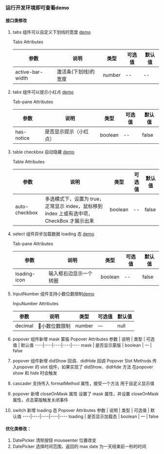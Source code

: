 ### 运行开发环境即可查看demo
#### 接口类修改
1. tabs 组件可以自定义下划线的宽度 [demo](http://localhost:8080/#/zh-CN/component/tabs)

    Tabs Attributes

    参数 | 说明 | 类型 | 可选值 | 默认值
    ----|----|----|----|----
    active-bar-width | 激活条(下划线)的宽度 | number | -- | --

2. tabs 组件可以提示小红点  [demo](http://localhost:8080/#/zh-CN/component/tabs)

    Tab-pane Attributes

    参数 | 说明 | 类型 | 可选值 | 默认值
    ----|----|----|----|----
    has-notice | 是否显示提示（小红点） | boolean | -- | false

3. table checkbox 自动隐藏 [demo](http://localhost:8080/#/zh-CN/component/table)

    Table Attributes

    参数 | 说明 | 类型 | 可选值 | 默认值
    ----|----|----|----|----
    auto-checkbox | 多选模式下，设置为 true，正常显示 index，鼠标移到 index 上或有选中项， CheckBox 才展示出来  | boolean | -- | false


4. select 组件异步加载数据 loading 态 [demo](http://localhost:8080/#/zh-CN/component/select)

    Tab-pane Attributes

    参数 | 说明 | 类型 | 可选值 | 默认值
    ----|----|----|----|----
    loading-icon | 输入框右边显示一个转圈 | boolean | -- | false

5. InputNumber 组件支持小数位数限制[demo](http://localhost:8080/#/zh-CN/component/input-number)

    InpuNumber Attributes

    参数 | 说明 | 类型 | 可选值 | 默认值
    ----|----|----|----|----
    decimal | 小数位数限制 | number | — | null 

6. popover 组件新增 mask 蒙版
    Popover Attributes
    参数 | 说明 | 类型 | 可选值 | 默认值
    ----|----|----|----|----
    mask | 是否显示蒙版 | boolean | — | false

7. popover 组件新增 didShow 回调、didHide 回调
   Popover Slot Methods
   传入popover 的 slot 组件，如果实现了 didShow、didHide 方法
   在popover show 和 hide 时会触发

8. cascader 支持传入 formatMethod 属性，接受一个方法
   用于自定义显示值

9. popover 新增 closeOnMask 属性
   设置了 mask 属性，并设置 closeOnMask 属性，点击蒙版触发关闭事件

10. switch 新增 loading 态
    Popover Attributes
    参数 | 说明 | 类型 | 可选值 | 默认值
    ----|----|----|----|----
    loading | 是否显示加载态 | boolean | — | false

#### 优化类修改：
1. DatePicker 清除按钮 mouseenter 位置改变
2. DatePicker 选择时间范围，返回的 max date 为一天结束前一秒的时间
